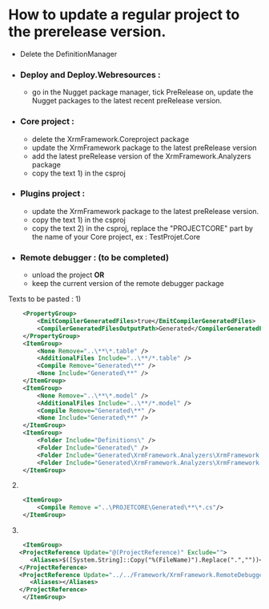 # How to update a regular project to the prerelease version.

- Delete the DefinitionManager
- ### Deploy and Deploy.Webresources :
   - go in the Nugget package manager, tick PreRelease on, update the Nugget packages to the latest recent preRelease version.

- ### Core project :
	- delete the XrmFramework.Coreproject package
	- update the XrmFramework package to the latest preRelease version
	- add the latest preRelease version of the XrmFramework.Analyzers package 
	- copy the text 1) in the csproj
- ### Plugins project :
	- update the XrmFramework package to the latest preRelease version.
	- copy the text 1) in the csproj
	- copy the text 2) in the csproj, replace the "PROJECTCORE" part by the name of your Core project, ex : TestProjet.Core 

- ### Remote debugger : (to be completed)
	- unload the project
	**OR**
	- keep the current version of the remote debugger package
	


















Texts to be pasted :
1)
```XML
	<PropertyGroup>
		<EmitCompilerGeneratedFiles>true</EmitCompilerGeneratedFiles>
		<CompilerGeneratedFilesOutputPath>Generated</CompilerGeneratedFilesOutputPath>
	</PropertyGroup>
	<ItemGroup>
		<None Remove="..\**\*.table" />
		<AdditionalFiles Include="..\**/*.table" />
		<Compile Remove="Generated\**" />
		<None Include="Generated\**" />
	</ItemGroup>
	<ItemGroup>
		<None Remove="..\**\*.model" />
		<AdditionalFiles Include="..\**/*.model" />
		<Compile Remove="Generated\**" />
		<None Include="Generated\**" />
	</ItemGroup>
	<ItemGroup>
		<Folder Include="Definitions\" />
		<Folder Include="Generated\" />
		<Folder Include="Generated\XrmFramework.Analyzers\XrmFramework.Analyzers.Generators.ModelSourceFileGenerator\" />
		<Folder Include="Generated\XrmFramework.Analyzers\XrmFramework.Analyzers.Generators.TableSourceFileGenerator\" />
	</ItemGroup>
```

2)
```XML
	<ItemGroup>
		<Compile Remove ="..\PROJETCORE\Generated\**\*.cs"/>
	</ItemGroup>
```

3)
```XML
	<ItemGroup>
   <ProjectReference Update="@(ProjectReference)" Exclude="">
      <Aliases>$([System.String]::Copy("%(FileName)").Replace(".",""))</Aliases>
   </ProjectReference>
   <ProjectReference Update="../../Framework/XrmFramework.RemoteDebugger.Client\XrmFramework.RemoteDebugger.Client.csproj">
      <Aliases></Aliases>
   </ProjectReference>
	</ItemGroup>
```

